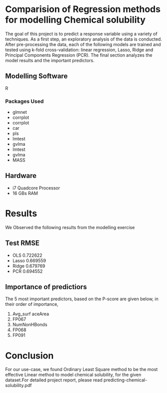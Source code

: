 # Comparision of Regression methods for modelling Chemical solubility
The goal of this project is to predict a response variable using a variety of techniques. As a first
step, an exploratory analysis of the data is conducted. After pre-processing the data, each of the
following models are trained and tested using k-fold cross-validation: linear regression, Lasso, Ridge
and Principal Components Regression (PCR). The final section analyzes the model results and the
important predictors.


## Modelling Software
R

### Packages Used
* glmnet
* corrplot
* corrplot
* car
* pls
* lmtest
* gvlma
* lmtest
* gvlma
* MASS


## Hardware
* i7 Quadcore Processor
* 16 GBs RAM
 


# Results
We Observed the following results from the modelling exercise

## Test RMSE
* OLS     0.722622
* Lasso   0.669559
* Ridge   0.679769
* PCR     0.694552

## Importance of predictiors
The 5 most important predictors, based on the P-score are given below, in their order of importance,

1. Avg_surf aceArea
2. FP067
3. NumNonHBonds
4. FP068
5. FP091

# Conclusion
 For our use-case, we found Ordinary Least Square method to be the most effective Linear method to model chemical solubility,
 for the given dataset.For detailed project report, please read predicting-chemical-solubility.pdf







